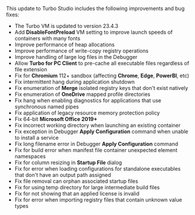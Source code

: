 This update to Turbo Studio includes the following improvements and bug fixes:

- The Turbo VM is updated to version 23.4.3
- Add **DisableFontPreload** VM setting to improve launch speeds of containers with many fonts
- Improve performance of heap allocations
- Improve performance of write-copy registry operations
- Improve handling of large log files in the Debugger
- Allow **Turbo for PC Client** to pre-cache all executable files regardless of file extension
- Fix for **Chromium** 112+ sandbox (affecting **Chrome**, **Edge**, **PowerBI**, etc)
- Fix intermittent hang during application shutdown
- Fix enumeration of **Merge** isolated registry keys that don't exist natively
- Fix enumeration of **OneDrive** mapped profile directories
- Fix hang when enabling diagnostics for applications that use synchronous named pipes
- Fix application of legacy resource memory protection policy
- Fix 64-bit **Microsoft Office 2019+**
- Fix incorrect working directory when launching an existing container
- Fix exception in Debugger **Apply Configuration** command when unable to install a service
- Fix long filename error in Debugger **Apply Configuration** command
- Fix for build error when manifest file container unexpected element namespaces
- Fix for column resizing in **Startup File** dialog
- Fix for error when loading configurations for standalone executables that don't have an output path assigned
- Fix file removal can orphan associated startup files
- Fix for using temp directory for large intermediate build files
- Fix for not showing that an applied license is invalid
- Fix for error when importing registry files that contain unknown value types



